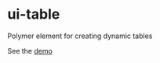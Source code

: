 ui-table
========

Polymer element for creating dynamic tables

See the [demo](//custom-elements.github.io/ui-table)
